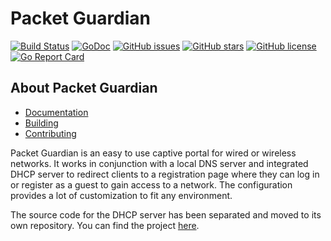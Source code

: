 # Packet Guardian

[![Build Status](https://travis-ci.org/packet-guardian/packet-guardian.svg?branch=develop)](https://travis-ci.org/packet-guardian/packet-guardian)
[![GoDoc](https://godoc.org/github.com/packet-guardian/packet-guardian/src?status.svg)](https://godoc.org/github.com/packet-guardian/packet-guardian/src)
[![GitHub issues](https://img.shields.io/github/issues/packet-guardian/packet-guardian.svg)](https://github.com/packet-guardian/packet-guardian/issues)
[![GitHub stars](https://img.shields.io/github/stars/packet-guardian/packet-guardian.svg)](https://github.com/packet-guardian/packet-guardian/stargazers)
[![GitHub license](https://img.shields.io/badge/license-New%20BSD-blue.svg)](https://raw.githubusercontent.com/packet-guardian/packet-guardian/master/LICENSE)
[![Go Report Card](https://goreportcard.com/badge/github.com/packet-guardian/packet-guardian)](https://goreportcard.com/report/github.com/packet-guardian/packet-guardian)

## About Packet Guardian

- [Documentation](docs)
- [Building](docs/building.md)
- [Contributing](CONTRIBUTING.md)


Packet Guardian is an easy to use captive portal for wired or wireless networks. It works in conjunction with a local DNS server and integrated DHCP server to redirect clients to a registration page where they can log in or register as a guest to gain access to a network. The configuration provides a lot of customization to fit any environment.

The source code for the DHCP server has been separated and moved to its own repository. You can find the project [here](https://github.com/packet-guardian/pg-dhcp).
